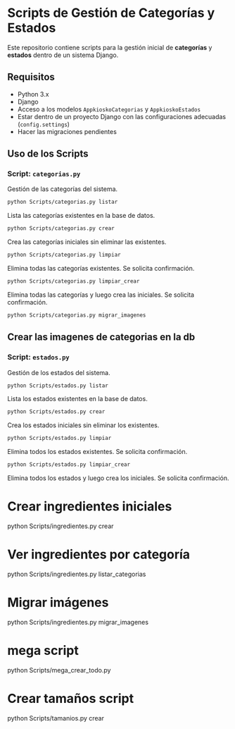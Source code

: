 # Scripts de Gestión de Categorías y Estados

Este repositorio contiene scripts para la gestión inicial de **categorías** y **estados** dentro de un sistema Django.

## Requisitos

- Python 3.x
- Django
- Acceso a los modelos `AppkioskoCategorias` y `AppkioskoEstados`
- Estar dentro de un proyecto Django con las configuraciones adecuadas (`config.settings`)
- Hacer las migraciones pendientes

## Uso de los Scripts

### Script: `categorias.py`

Gestión de las categorías del sistema.

```bash
python Scripts/categorias.py listar
```
Lista las categorías existentes en la base de datos.

```bash
python Scripts/categorias.py crear
```
Crea las categorías iniciales sin eliminar las existentes.

```bash
python Scripts/categorias.py limpiar
```
Elimina todas las categorías existentes. Se solicita confirmación.

```bash
python Scripts/categorias.py limpiar_crear
```
Elimina todas las categorías y luego crea las iniciales. Se solicita confirmación.


```bash
python Scripts/categorias.py migrar_imagenes
```
Crear las imagenes de categorias en la db
---



### Script: `estados.py`

Gestión de los estados del sistema.

```bash
python Scripts/estados.py listar
```
Lista los estados existentes en la base de datos.

```bash
python Scripts/estados.py crear
```
Crea los estados iniciales sin eliminar los existentes.

```bash
python Scripts/estados.py limpiar
```
Elimina todos los estados existentes. Se solicita confirmación.

```bash
python Scripts/estados.py limpiar_crear
```
Elimina todos los estados y luego crea los iniciales. Se solicita confirmación.






# Crear ingredientes iniciales
python Scripts/ingredientes.py crear

# Ver ingredientes por categoría
python Scripts/ingredientes.py listar_categorias

# Migrar imágenes
python Scripts/ingredientes.py migrar_imagenes




# mega script 
python Scripts/mega_crear_todo.py


# Crear tamaños script 
python Scripts/tamanios.py crear
